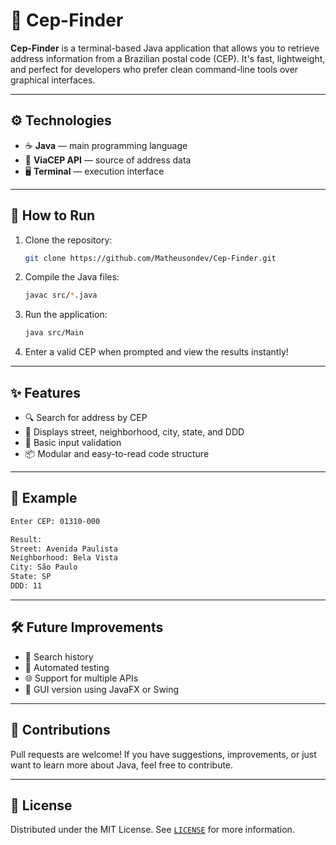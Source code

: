 # 📍 Cep-Finder

**Cep-Finder** is a terminal-based Java application that allows you to retrieve address information from a Brazilian postal code (CEP). It's fast, lightweight, and perfect for developers who prefer clean command-line tools over graphical interfaces.

---

## ⚙️ Technologies

- ☕ **Java** — main programming language  
- 📡 **ViaCEP API** — source of address data  
- 🖥️ **Terminal** — execution interface  

---

## 🚀 How to Run

1. Clone the repository:
   ```bash
   git clone https://github.com/Matheusondev/Cep-Finder.git
   ```

2. Compile the Java files:
   ```bash
   javac src/*.java
   ```

3. Run the application:
   ```bash
   java src/Main
   ```

4. Enter a valid CEP when prompted and view the results instantly!

---

## ✨ Features

- 🔍 Search for address by CEP  
- 📍 Displays street, neighborhood, city, state, and DDD  
- 🧼 Basic input validation  
- 📦 Modular and easy-to-read code structure  

---

## 📌 Example

```bash
Enter CEP: 01310-000

Result:
Street: Avenida Paulista
Neighborhood: Bela Vista
City: São Paulo
State: SP
DDD: 11
```

---

## 🛠️ Future Improvements

- 📜 Search history  
- 🧪 Automated testing  
- 🌐 Support for multiple APIs  
- 🧩 GUI version using JavaFX or Swing  

---

## 🤝 Contributions

Pull requests are welcome! If you have suggestions, improvements, or just want to learn more about Java, feel free to contribute.

---

## 📄 License

Distributed under the MIT License. See [`LICENSE`](https://github.com/Matheusondev/Cep-Finder/blob/main/LICENSE) for more information.
